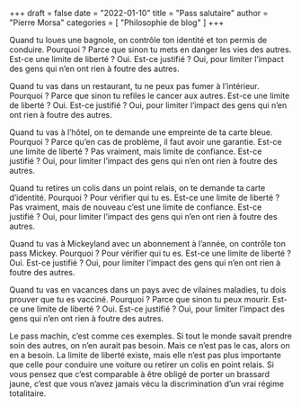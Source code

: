 +++
draft       = false
date        = "2022-01-10"
title       = "Pass salutaire"
author      = "Pierre Morsa"
categories  = [ "Philosophie de blog" ]
+++

Quand tu loues une bagnole, on contrôle ton identité et ton permis de conduire. Pourquoi ? Parce que sinon tu mets en danger les vies des autres. Est-ce une limite de liberté ? Oui. Est-ce justifié ? Oui, pour limiter l’impact des gens qui n’en ont rien à foutre des autres.

Quand tu vas dans un restaurant, tu ne peux pas fumer à l’intérieur. Pourquoi ? Parce que sinon tu refiles le cancer aux autres. Est-ce une limite de liberté ? Oui. Est-ce justifié ? Oui, pour limiter l’impact des gens qui n’en ont rien à foutre des autres.

Quand tu vas à l’hôtel, on te demande une empreinte de ta carte bleue. Pourquoi ? Parce qu’en cas de problème, il faut avoir une garantie. Est-ce une limite de liberté ? Pas vraiment, mais limite de confiance. Est-ce justifié ? Oui, pour limiter l’impact des gens qui n’en ont rien à foutre des autres.

Quand tu retires un colis dans un point relais, on te demande ta carte d’identité. Pourquoi ? Pour vérifier qui tu es. Est-ce une limite de liberté ? Pas vraiment, mais de nouveau c’est une limite de confiance. Est-ce justifié ? Oui, pour limiter l’impact des gens qui n’en ont rien à foutre des autres.

Quand tu vas à Mickeyland avec un abonnement à l’année, on contrôle ton pass Mickey. Pourquoi ? Pour vérifier qui tu es. Est-ce une limite de liberté ? Oui. Est-ce justifié ? Oui, pour limiter l’impact des gens qui n’en ont rien à foutre des autres.

Quand tu vas en vacances dans un pays avec de vilaines maladies, tu dois prouver que tu es vacciné. Pourquoi ? Parce que sinon tu peux mourir. Est-ce une limite de liberté ? Oui. Est-ce justifié ? Oui, pour limiter l’impact des gens qui n’en ont rien à foutre des autres.

Le pass machin, c’est comme ces exemples. Si tout le monde savait prendre soin des autres, on n’en aurait pas besoin. Mais ce n’est pas le cas, alors on en a besoin. La limite de liberté existe, mais elle n’est pas plus importante que celle pour conduire une voiture ou retirer un colis en point relais. Si vous pensez que c’est comparable à être obligé de porter un brassard jaune, c’est que vous n’avez jamais vécu la discrimination d’un vrai régime totalitaire.
